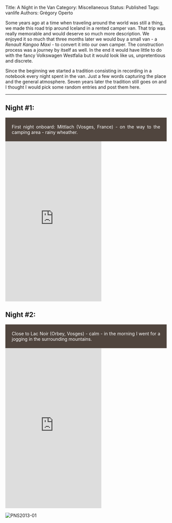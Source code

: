 Title: A Night in the Van
Category: Miscellaneous
Status: Published
Tags: vanlife
Authors: Grégory Operto

Some years ago at a time when traveling around the world was still a thing,
 we made this road trip around Iceland in a rented camper van. That trip was
 really memorable and would deserve so much more description. We enjoyed it so
 much that three months later we would buy a small van - a _Renault Kangoo Maxi_ -
  to convert it into our own camper. The construction process was a journey
  by itself as well. In the end it would have little to do with the fancy
  Volkswagen Westfalia but it would look like us, unpretentious and discrete.


Since the beginning we started a tradition consisting in recording in a notebook
every night spent in the van. Just a few words capturing the place and the
general atmosphere. Seven years later the tradition still goes on and
I thought I would pick some random entries and post them here.


<hr>

## Night #1:

<div style="padding:20px; text-align:justify; background-color:#50453e; color:white">
First night onboard: Mittlach (Vosges, France) - on the way to the camping area - rainy wheather.
</div>


<iframe height="500"  src="https://maps.google.com/maps?q=47.9894292,7.0020924&t=k&z=13&ie=UTF8&iwloc=&output=embed" frameborder="0" scrolling="no" marginheight="0" marginwidth="0"></iframe><br>

## Night #2:

<div style="padding:20px; text-align:justify; background-color:#50453e; color:white">
Close to Lac Noir (Orbey, Vosges) - calm - in the morning I went for a jogging
in the surrounding mountains.
</div>

<iframe height="500" src="https://maps.google.com/maps?q=48%C2%B006'45.0%22N%207%C2%B005'59.7%22E&t=k&z=13&ie=UTF8&iwloc=&output=embed" frameborder="0" scrolling="no" marginheight="0" marginwidth="0"></iframe>


![PNS2013-01]({filename}images/van/van002.jpg)
